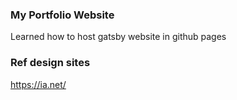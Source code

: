 ### My Portfolio Website

Learned how to host gatsby website in github pages

### Ref design sites
https://ia.net/

